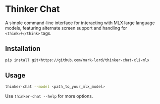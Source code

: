 # Thinker Chat

A simple command-line interface for interacting with MLX large language models, featuring alternate screen support and handling for `<think>`/`</think>` tags.

## Installation

```bash
pip install git+https://github.com/mark-lord/thinker-chat-cli-mlx
```

## Usage

```bash
thinker-chat --model <path_to_your_mlx_model>
```

Use `thinker-chat --help` for more options. 